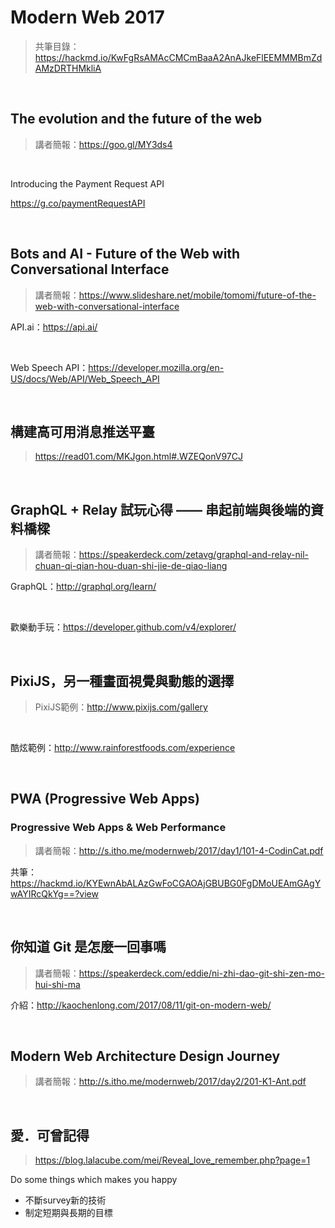 # Modern Web 2017
> 共筆目錄：https://hackmd.io/KwFgRsAMAcCMCmBaaA2AnAJkeFlEEMMMBmZdAMzDRTHMkliA

<br />

## The evolution and the future of the web
> 講者簡報：https://goo.gl/MY3ds4

<br />

Introducing the Payment Request API

https://g.co/paymentRequestAPI

<br />

## Bots and AI - Future of the Web with Conversational Interface

> 講者簡報：https://www.slideshare.net/mobile/tomomi/future-of-the-web-with-conversational-interface

API.ai：https://api.ai/

<br />

Web Speech API：https://developer.mozilla.org/en-US/docs/Web/API/Web_Speech_API

<br />

## 構建高可用消息推送平臺

> https://read01.com/MKJgon.html#.WZEQonV97CJ

<br />

## GraphQL + Relay 試玩心得 —— 串起前端與後端的資料橋樑

> 講者簡報：https://speakerdeck.com/zetavg/graphql-and-relay-nil-chuan-qi-qian-hou-duan-shi-jie-de-qiao-liang

GraphQL：http://graphql.org/learn/

<br />

歡樂動手玩：https://developer.github.com/v4/explorer/

<br />

## PixiJS，另一種畫面視覺與動態的選擇

> PixiJS範例：http://www.pixijs.com/gallery

<br />

酷炫範例：http://www.rainforestfoods.com/experience

<br />

## PWA (Progressive Web Apps)

### Progressive Web Apps & Web Performance
> 講者簡報：http://s.itho.me/modernweb/2017/day1/101-4-CodinCat.pdf

共筆：https://hackmd.io/KYEwnAbALAzGwFoCGAOAjGBUBG0FgDMoUEAmGAgYwAYIRcQkYg==?view

<br />

## 你知道 Git 是怎麼一回事嗎

> 講者簡報：https://speakerdeck.com/eddie/ni-zhi-dao-git-shi-zen-mo-hui-shi-ma

介紹：http://kaochenlong.com/2017/08/11/git-on-modern-web/

<br />

## Modern Web Architecture Design Journey

> 講者簡報：http://s.itho.me/modernweb/2017/day2/201-K1-Ant.pdf

<br />

## 愛．可曾記得

> https://blog.lalacube.com/mei/Reveal_love_remember.php?page=1

Do some things which makes you happy

* 不斷survey新的技術
* 制定短期與長期的目標
